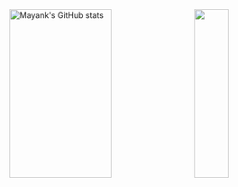<a href="https://profile-summary-for-github.com/user/vitran93">
  <img align="left" height="300px" width="60%" src="https://github-readme-stats.vercel.app/api?theme=light&username=mayanknimcet188&show_icons=true&line_height=27&count_private=true&include_all_commits=true" alt="Mayank's GitHub stats"/>
  <img height="300px" width="35%"src="https://github-readme-stats.vercel.app/api/top-langs/?username=mayanknimcet188&layout=compact" align="right" height=150em>
  </a>

<!--
*mayanknimcet188/mayanknimcet188* is a ✨ special ✨ repository because its `README.md` (this file) appears on your GitHub profile.

Here are some ideas to get you started:

- 🔭 I’m currently working on ...
- 🌱 I’m currently learning ...
- 👯 I’m looking to collaborate on ...
- 🤔 I’m looking for help with ...
- 💬 Ask me about ...
- 📫 How to reach me: ...
- 😄 Pronouns: ...
- ⚡ Fun fact: ...
-->
